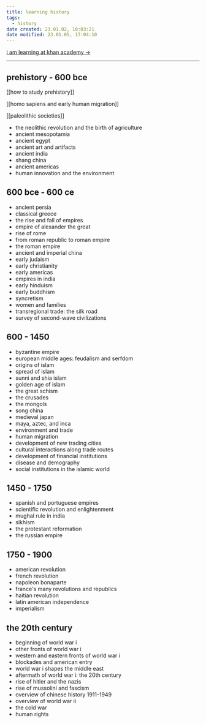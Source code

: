 ```yaml
---
title: learning history
tags:
  - history
date created: 23.01.02, 10:03:21
date modified: 23.01.05, 17:04:10
---
```


[i am learning at khan academy ->](https://www.khanacademy.org/humanities/world-history)

---

## prehistory - 600 bce

[[how to study prehistory]]

[[homo sapiens and early human migration]]

[[paleolithic societies]]

- the neolithic revolution and the birth of agriculture
- ancient mesopotamia
- ancient egypt
- ancient art and artifacts
- ancient india
- shang china
- ancient americas
- human innovation and the environment

## 600 bce - 600 ce

- ancient persia
- classical greece
- the rise and fall of empires
- empire of alexander the great
- rise of rome
- from roman republic to roman empire
- the roman empire
- ancient and imperial china
- early judaism
- early christianity
- early americas
- empires in india
- early hinduism
- early buddhism
- syncretism
- women and families
- transregional trade: the silk road
- survey of second-wave civilizations

## 600 - 1450

- byzantine empire
- european middle ages: feudalism and serfdom
- origins of islam
- spread of islam
- sunni and shia islam
- golden age of islam
- the great schism
- the crusades
- the mongols
- song china
- medieval japan
- maya, aztec, and inca
- environment and trade
- human migration
- development of new trading cities
- cultural interactions along trade routes
- development of financial institutions
- disease and demography
- social institutions in the islamic world

## 1450 - 1750

- spanish and portuguese empires
- scientific revolution and enlightenment
- mughal rule in india
- sikhism
- the protestant reformation
- the russian empire

## 1750 - 1900

- american revolution
- french revolution
- napoleon bonaparte
- france's many revolutions and republics
- haitian revolution
- latin american independence
- imperialism

## the 20th century

- beginning of world war i
- other fronts of world war i
- western and eastern fronts of world war i
- blockades and american entry
- world war i shapes the middle east
- aftermath of world war i: the 20th century
- rise of hitler and the nazis
- rise of mussolini and fascism
- overview of chinese history 1911-1949
- overview of world war ii
- the cold war
- human rights
